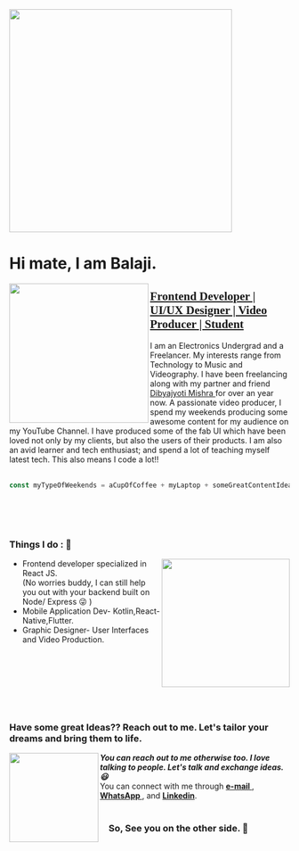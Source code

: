 
<img align='center' src="https://media.giphy.com/media/QBkmBad7HjH4jM11Wx/giphy.gif" width="400" height="400"> 
<h1> Hi mate, I am Balaji. </h1>
<img align='left' src="https://media.giphy.com/media/QzBbk0AVInBfT4NzeI/giphy.gif" width="250">
<h2 style="text-decoration:underline; font-family:Gabriola">Frontend Developer | UI/UX Designer | Video Producer | Student </h2>
I am an Electronics Undergrad and a Freelancer. My interests range from Technology to Music and Videography. I have been freelancing along with my partner and friend <a href="https://github.com/DibyajyotiMishra"> Dibyajyoti Mishra <a> for over an year now. A passionate video producer, I spend my weekends producing some awesome content for my audience on my YouTube Channel. I have produced some of the fab UI which have been loved not only by my clients, but also the users of their products. I am also an avid learner and tech enthusiast; and spend a lot of teaching myself latest tech. This also means I code a lot!!  
<br/>
<br/>
 
 ```javascript
 const myTypeOfWeekends = aCupOfCoffee + myLaptop + someGreatContentIdeas;
 ```
 
<br/>
<br/>
<br/>
 
<h3 style="font-weight:bold"> Things I do : 🔭 </h3>
<img align='right' src="https://media.giphy.com/media/nGMnDqebzDcfm/giphy.gif" width="230">
 <ul>
 <li> Frontend developer specialized in React JS.</li>
(No worries buddy, I can still help you out with your backend built on Node/ Express 😜 )
 <li>Mobile Application Dev- Kotlin,React-Native,Flutter.</li>
 <li>Graphic Designer- User Interfaces and Video Production. </li>
 </ul>
 
<br/>
<br/>
<br/>
<br/>
<br/>
<br/>

<h3 style="text-decoration:none;">Have some great Ideas?? Reach out to me. Let's tailor your dreams and bring them to life.  </h3> 
<img align="left" src="https://media.giphy.com/media/7JKvwAIqXCeQsqTT8Z/giphy.gif" width="160">
<em><b>You can reach out to me otherwise too. I love talking to people. Let's talk and exchange ideas. 😃 </b></em>
<br/>
You can connect with me through <a href="mailto:kotnivenkatabalaji@gmail.com"> <b> e-mail </b><a>, <a href="https://wa.me/917032874146"><b>WhatsApp </b></a>, and <a href="https://www.linkedin.com/in/balaji-kotni-5461331b2/"><b>Linkedin</b></a>.
<br/>
<br/>
<h3>&nbsp;&nbsp;&nbsp;&nbsp;So, See you on the other side. 👋 </h3>

